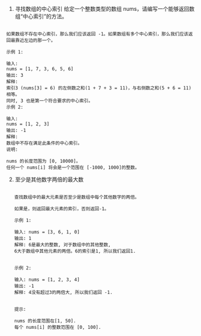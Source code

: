 1. 寻找数组的中心索引
给定一个整数类型的数组 nums，请编写一个能够返回数组“中心索引”的方法。

```我们是这样定义数组中心索引的：数组中心索引的左侧所有元素相加的和等于右侧所有元素相加的和。

如果数组不存在中心索引，那么我们应该返回 -1。如果数组有多个中心索引，那么我们应该返回最靠近左边的那一个。

示例 1:

输入: 
nums = [1, 7, 3, 6, 5, 6]
输出: 3
解释: 
索引3 (nums[3] = 6) 的左侧数之和(1 + 7 + 3 = 11)，与右侧数之和(5 + 6 = 11)相等。
同时, 3 也是第一个符合要求的中心索引。
示例 2:

输入: 
nums = [1, 2, 3]
输出: -1
解释: 
数组中不存在满足此条件的中心索引。
说明:

nums 的长度范围为 [0, 10000]。
任何一个 nums[i] 将会是一个范围在 [-1000, 1000]的整数。
```

2. 至少是其他数字两倍的最大数
```在一个给定的数组nums中，总是存在一个最大元素 。
   
   查找数组中的最大元素是否至少是数组中每个其他数字的两倍。
   
   如果是，则返回最大元素的索引，否则返回-1。
   
   示例 1:
   
   输入: nums = [3, 6, 1, 0]
   输出: 1
   解释: 6是最大的整数, 对于数组中的其他整数,
   6大于数组中其他元素的两倍。6的索引是1, 所以我们返回1.
    
   
   示例 2:
   
   输入: nums = [1, 2, 3, 4]
   输出: -1
   解释: 4没有超过3的两倍大, 所以我们返回 -1.
    
   
   提示:
   
   nums 的长度范围在[1, 50].
   每个 nums[i] 的整数范围在 [0, 100].
```